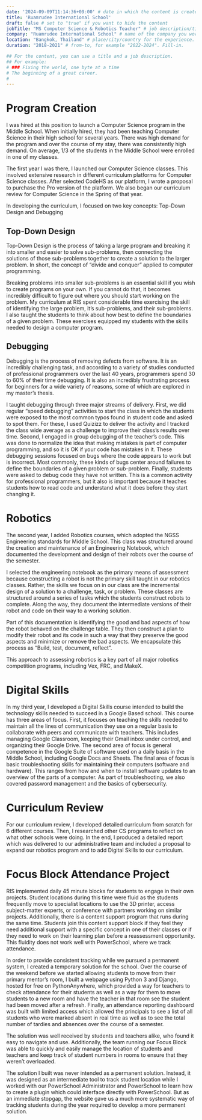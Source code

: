 ```yaml
---
date: '2024-09-09T11:14:36+09:00' # date in which the content is created - defaults to "today"
title: 'Ruamrudee International School'
draft: false # set to "true" if you want to hide the content 
jobTitle: "MS Computer Science & Robotics Teacher" # job description/title. Fill-in
company: "Ruamrudee International School" # name of the company you worked for. Fill-in
location: "Bangkok, Thailand" # place/city/country for the experience. Fill-in.
duration: "2018-2021" # from-to, for example "2022-2024". Fill-in.

## For the content, you can use a title and a job description.
## For example:
# ### Fixing the world, one byte at a time
# The beginning of a great career. 
# 
---
```

# Program Creation
I was hired at this position to launch a Computer Science program in the Middle School. When initially hired, they had
been teaching Computer Science in their high school for several years. There was high demand for the program and over
the course of my stay, there was consistently high demand. On average, 1/3 of the students in the Middle School were
enrolled in one of my classes.

The first year I was there, I launched our Computer Science classes. This involved extensive research in different
curriculum platforms for Computer Science classes. After selected CodeHS as our platform, I wrote a proposal to purchase
the Pro version of the platform. We also began our curriculum review for Computer Science in the Spring of that year.

In developing the curriculum, I focused on two key concepts: Top-Down Design and Debugging

## Top-Down Design
Top-Down Design is the process of taking a large program and breaking it into smaller and easier to solve sub-problems,
then connecting the solutions of those sub-problems together to create a solution to the larger problem. In short, the
concept of “divide and conquer” applied to computer programming.

Breaking problems into smaller sub-problems is an essential skill if you wish to create programs on your own. If you 
cannot do that, it becomes incredibly difficult to figure out where you should start working on the problem. My 
curriculum at RIS spent considerable time exercising the skill of identifying the large problem, it’s sub-problems, and 
their sub-problems. I also taught the students to think about how best to define the boundaries of a given problem. 
These exercises equipped my students with the skills needed to design a computer program.

## Debugging
Debugging is the process of removing defects from software. It is an incredibly challenging task, and according to a 
variety of studies conducted of professional programmers over the last 40 years, programmers spend 30 to 60% of their 
time debugging. It is also an incredibly frustrating process for beginners for a wide variety of reasons, some of which 
are explored in my master’s thesis.

I taught debugging through three major streams of delivery. First, we did regular “speed debugging” activities to start 
the class in which the students were exposed to the most common typos found in student code and asked to spot them. 
For these, I used Quizizz to deliver the activity and I tracked the class wide average as a challenge to improve their
class’s results over time. Second, I engaged in group debugging of the teacher’s code. This was done to normalize the
idea that making mistakes is part of computer programming, and so it is OK if your code has mistakes in it. These 
debugging sessions focused on bugs where the code appears to work but is incorrect. Most commonly, these kinds of bugs
center around failures to define the boundaries of a given problem or sub-problem. Finally, students were asked to 
debug code they have not written. This is a common activity for professional programmers, but it also is important 
because it teaches students how to read code and understand what it does before they start changing it.

# Robotics
The second year, I added Robotics courses, which adopted the NGSS Engineering standards for Middle School. This class 
was structured around the creation and maintenance of an Engineering Notebook, which documented the development and 
design of their robots over the course of the semester.

I selected the engineering notebook as the primary means of assessment because constructing a robot is not the primary 
skill taught in our robotics classes. Rather, the skills we focus on in our class are the incremental design of a 
solution to a challenge, task, or problem. These classes are structured around a series of tasks which the students 
construct robots to complete. Along the way, they document the intermediate versions of their robot and code on their 
way to a working solution.

Part of this documentation is identifying the good and bad aspects of how the robot behaved on the challenge table. 
They then construct a plan to modify their robot and its code in such a way that they preserve the good aspects and 
minimize or remove the bad aspects. We encapsulate this process as “Build, test, document, reflect”.

This approach to assessing robotics is a key part of all major robotics competition programs, including Vex, FRC, and
MakeX.

# Digital Skills
In my third year, I developed a Digital Skills course intended to build the technology skills needed to succeed in a 
Google Based school. This course has three areas of focus. First, it focuses on teaching the skills needed to maintain 
all the lines of communication they use on a regular basis to collaborate with peers and communicate with teachers. 
This includes managing Google Classroom, keeping their Gmail inbox under control, and organizing their Google Drive. 
The second area of focus is general competence in the Google Suite of software used on a daily basis in the Middle 
School, including Google Docs and Sheets. The final area of focus is basic troubleshooting skills for maintaining their 
computers (software and hardware). This ranges from how and when to install software updates to an overview of the 
parts of a computer. As part of troubleshooting, we also covered password management and the basics of cybersecurity.

# Curriculum Review
For our curriculum review, I developed detailed curriculum from scratch for 6 different courses. Then, I researched 
other CS programs to reflect on what other schools were doing. In the end, I produced a detailed report which was
delivered to our administrative team and included a proposal to expand our robotics program and to add Digital Skills
to our curriculum.

# Focus Block Attendance Project
RIS implemented daily 45 minute blocks for students to engage in their own projects. Student locations during this time 
were fluid as the students frequently move to specialist locations to use the 3D printer, access subject-matter 
experts, or conference with partners working on similar projects. Additionally, there is a content support program that 
runs during the same time. Students join this content support block if they feel they need additional support with a 
specific concept in one of their classes or if they need to work on their learning plan before a reassessment 
opportunity. This fluidity does not work well with PowerSchool, where we track attendance.

In order to provide consistent tracking while we pursued a permanent system, I created a temporary solution for the 
school. Over the course of the weekend before we started allowing students to move from their primary mentor’s room, I 
built a webpage using Python 3 and Django, hosted for free on PythonAnywhere, which provided a way for teachers to 
check attendance for their students as well as a way for them to move students to a new room and have the teacher in 
that room see the student had been moved after a refresh. Finally, an attendance reporting dashboard was built with 
limited access which allowed the principals to see a list of all students who were marked absent in real time as well 
as to see the total number of tardies and absences over the course of a semester.

The solution was well received by students and teachers alike, who found it easy to navigate and use. Additionally, the 
team running our Focus Block was able to quickly and easily manage the location of students and teachers and keep track 
of student numbers in rooms to ensure that they weren’t overloaded.

The solution I built was never intended as a permanent solution. Instead, it was designed as an intermediate tool to 
track student location while I worked with our PowerSchool Administrator and PowerSchool to learn how to create a 
plugin which could interface directly with PowerSchool. But as an immediate stopgap, the website gave us a much more 
systematic way of tracking students during the year required to develop a more permanent solution.
